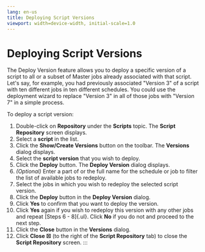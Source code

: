 ```yaml
---
lang: en-us
title: Deploying Script Versions
viewport: width=device-width, initial-scale=1.0
---
```


#  Deploying Script Versions

The Deploy Version feature allows you to deploy a specific version of a
script to all or a subset of Master jobs already associated with that
script. Let\'s say, for example, you had previously associated \"Version
3\" of a script with ten different jobs in ten different schedules. You
could use the deployment wizard to replace \"Version 3\" in all of those
jobs with \"Version 7\" in a simple process.

To deploy a script version:

1.  Double-click on **Repository** under the **Scripts** topic. The
    **Script Repository** screen displays.
2.  Select a **script** in the list.
3.  Click the **Show/Create Versions** button on the toolbar. The
    **Versions** dialog displays.
4.  Select the **script version** that you wish to deploy.
5.  Click the **Deploy** button. The **Deploy Version** dialog displays.
6.  *(Optional)* Enter a part of or the full name for
    the schedule or job to filter the list of available jobs to
    redeploy.
7.  Select the jobs in which you wish to redeploy the selected script
    version.
8.  Click the **Deploy** button in the **Deploy Version** dialog.
9.  Click **Yes** to confirm that you want to deploy the version.
10. Click **Yes** again if you wish to redeploy this version with any
    other jobs and repeat [Steps 6 - 8]{.ul}. Click **No** if you do not
    and proceed to the next step.
11. Click the **Close** button in the **Versions** dialog.
12. Click **Close ☒** (to the right of the **Script Repository** tab) to
    close the **Script Repository** screen.
:::

 

